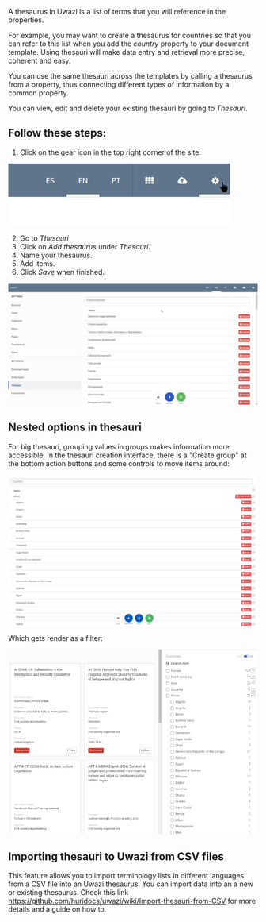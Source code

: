 A thesaurus in Uwazi is a list of terms that you will reference in the properties. 

For example, you may want to create a thesaurus for countries so that you can refer to this list when you add the _country_ property to your document template. Using thesauri will make data entry and retrieval more precise, coherent and easy.

You can use the same thesauri across the templates by calling a thesaurus from a property, thus connecting different types of information by a common property.

You can view, edit and delete your existing thesauri by going to _Thesauri_.

## Follow these steps:

1. Click on the gear icon in the top right corner of the site.

![Gear icon](https://raw.githubusercontent.com/huridocs/uwazi-assets/master/wiki/screenshots/settings_link.jpg)

2. Go to _Thesauri_
3. Click on _Add thesaurus_ under _Thesauri_. 
4. Name your thesaurus. 
5. Add items.
6. Click _Save_ when finished.

![new thesaurus](https://raw.githubusercontent.com/huridocs/uwazi-assets/master/wiki/screenshots/dictionaries.jpg)

## Nested options in thesauri

For big thesauri, grouping values in groups makes information more accessible. In the thesauri creation interface, there is a "Create group" at the bottom action buttons and some controls to move items around:

![Create nested thesauri](https://github.com/huridocs/uwazi-assets/blob/master/wiki/screenshots/thesauri-nested.png)

Which gets render as a filter:

![Multi-select filter with nesting](https://github.com/huridocs/uwazi-assets/blob/master/wiki/screenshots/thesauri-nested-filter.png)

## Importing thesauri to Uwazi from CSV files

This feature allows you to import terminology lists in different languages from a CSV file into an Uwazi thesaurus. You can import data into an a new or existing thesaurus.
Check this link https://github.com/huridocs/uwazi/wiki/Import-thesauri-from-CSV for more details and a guide on how to.
